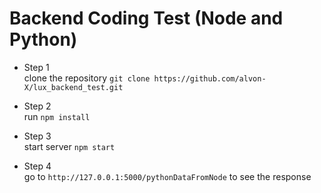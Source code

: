 # Backend Coding Test (Node and Python)

- Step 1<br/>
clone the repository `git clone https://github.com/alvon-X/lux_backend_test.git` 

- Step 2<br/>
run `npm install`

- Step 3<br/>
start server `npm start`

- Step 4<br/>
go to `http://127.0.0.1:5000/pythonDataFromNode` to see the response 